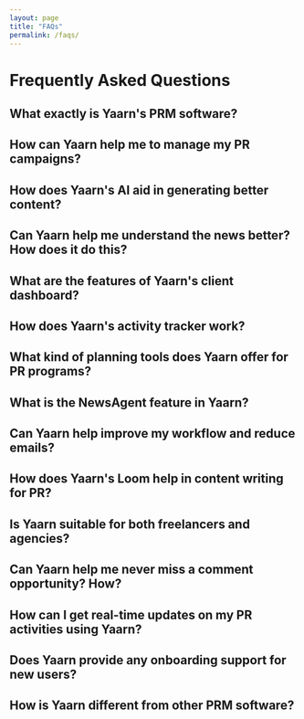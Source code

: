 ```yaml
---
layout: page
title: "FAQs"
permalink: /faqs/
---
```


# Frequently Asked Questions

## What exactly is Yaarn's PRM software?

## How can Yaarn help me to manage my PR campaigns?

## How does Yaarn's AI aid in generating better content?

## Can Yaarn help me understand the news better? How does it do this?

## What are the features of Yaarn's client dashboard?

## How does Yaarn's activity tracker work?

## What kind of planning tools does Yaarn offer for PR programs?

## What is the NewsAgent feature in Yaarn?

## Can Yaarn help improve my workflow and reduce emails?

## How does Yaarn's Loom help in content writing for PR?

## Is Yaarn suitable for both freelancers and agencies?

## Can Yaarn help me never miss a comment opportunity? How?

## How can I get real-time updates on my PR activities using Yaarn?

## Does Yaarn provide any onboarding support for new users?

## How is Yaarn different from other PRM software?
